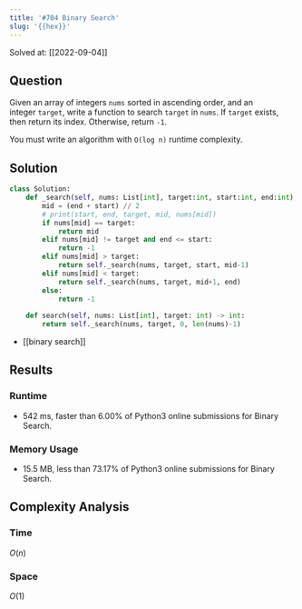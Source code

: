 ```yaml
---
title: '#704 Binary Search'
slug: '{{hex}}'
---
```


Solved at: [[2022-09-04]]

## Question

Given an array of integers `nums` sorted in ascending order, and an integer `target`, write a function to search `target` in `nums`. If `target` exists, then return its index. Otherwise, return `-1`.

You must write an algorithm with `O(log n)` runtime complexity.

## Solution

```python
class Solution:
    def _search(self, nums: List[int], target:int, start:int, end:int) -> int:
        mid = (end + start) // 2
        # print(start, end, target, mid, nums[mid])
        if nums[mid] == target:
            return mid
        elif nums[mid] != target and end <= start:
            return -1
        elif nums[mid] > target:
            return self._search(nums, target, start, mid-1)
        elif nums[mid] < target:
            return self._search(nums, target, mid+1, end)
        else:
            return -1
    
    def search(self, nums: List[int], target: int) -> int:
        return self._search(nums, target, 0, len(nums)-1)
```

- [[binary search]]
## Results

### Runtime
- 542 ms, faster than 6.00% of Python3 online submissions for Binary Search.

### Memory Usage
- 15.5 MB, less than 73.17% of Python3 online submissions for Binary Search.

## Complexity Analysis

### Time

$O(n)$

### Space

$O(1)$